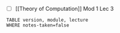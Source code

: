 
- [ ] [[Theory of Computation]] Mod 1 Lec 3

```dataview
TABLE version, module, lecture
WHERE notes-taken=false
```
